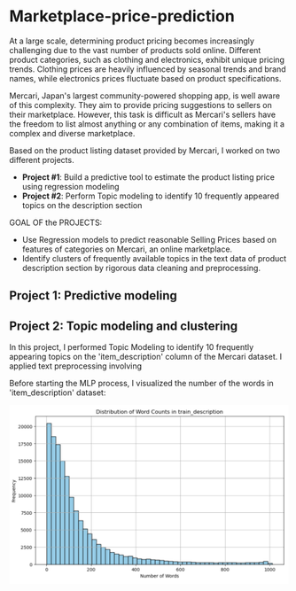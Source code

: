# Marketplace-price-prediction
At a large scale, determining product pricing becomes increasingly challenging due to the vast number of products sold online. Different product categories, such as clothing and electronics, exhibit unique pricing trends. Clothing prices are heavily influenced by seasonal trends and brand names, while electronics prices fluctuate based on product specifications.

Mercari, Japan's largest community-powered shopping app, is well aware of this complexity. They aim to provide pricing suggestions to sellers on their marketplace. However, this task is difficult as Mercari's sellers have the freedom to list almost anything or any combination of items, making it a complex and diverse marketplace.

Based on the product listing dataset provided by Mercari, I worked on two different projects.
- **Project #1**: Build a predictive tool to estimate the product listing price using regression modeling
- **Project #2**: Perform Topic modeling to identify 10 frequently appeared topics on the description section 
  
GOAL OF the PROJECTS: 
- Use Regression models to predict reasonable Selling Prices based on features of categories on Mercari, an online marketplace.
- Identify clusters of frequently available topics in the text data of product description section by rigorous data cleaning and preprocessing.

## Project 1: Predictive modeling

## Project 2: Topic modeling and clustering
In this project, I performed Topic Modeling to identify 10 frequently appearing topics on the 'item_description' column of the Mercari dataset. I applied text preprocessing involving 

Before starting the MLP process, I visualized the number of the words in 'item_description' dataset:

<img src="images/dist_word_count.png?raw=true"/>
